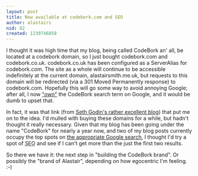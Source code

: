 ```yaml
---
layout: post
title: Now available at codebork.com and SEO
author: alastairs
nid: 82
created: 1239746858
---
```

I thought it was high time that my blog, being called CodeBork an' all, be located at a codebork domain, so I just bought codebork.com and codebork.co.uk.  codebork.co.uk has been configured as a ServerAlias for codebork.com.  The site as a whole will continue to be accessible indefinitely at the current domain, alastairsmith.me.uk, but requests to this domain will be redirected (via a 301 Moved Permanently response) to codebork.com.  Hopefully this will go some way to avoid annoying Google; after all, I now <a href="http://sethgodin.typepad.com/seths_blog/2009/04/how-to-make-money-with-seo.html" title="How to make money with SEO">"own"</a> the CodeBork search term on Google, and it would be dumb to upset that.
<!--break-->
In fact, it was that link (from <a href="http://sethgodin.typepad.com/" title="Seth's Blog">Seth Godin's rather excellent blog</a>) that put me on to the idea.  I'd mulled with buying these domains for a while, but hadn't thought it really necessary.  Given that my blog has been going under the name "CodeBork" for nearly a year now, and two of my blog posts currently occupy the top spots on <a href="http://www.google.co.uk/search?q=codebork" title="Search Google for &quot;CodeBork&quot;">the appropriate Google search</a>, I thought I'd try a spot of <abbr title="Search Engine Optimisation">SEO</abbr> and see if I can't get more than the just the first two results.

So there we have it: the next step in "building the CodeBork brand".  Or possibly the "brand of Alastair", depending on how egocentric I'm feeling. :-)
